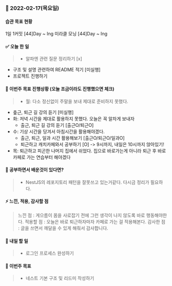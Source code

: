### 📆 2022-02-17(목요일)

#### 습관 목표 현황

1일 1커밋 [44]Day ~ Ing
미라클 모닝 [44]Day ~ Ing

#### ✅ 오늘 한 일

> - 알파엔 관련 질문 정리하기 [x]

- 구조 및 설명 관련하여 README 적기 [미실행]
- 프로젝트 진행하기

#### 🐎 이번주 목표 진행상황 (오늘 조금이라도 진행했으면 체크)

> - 월: 다소 정신없이 주말을 보내 제대로 준비하지 못했다.

- 춮근, 퇴근 길 강의 듣기 [미실행]
- 화: 저녁 시간을 제대로 활용하지 못했다. 오늘은 꼭 알차게 보내자
  - 출근, 퇴근 길 강의 듣기 [출근O/퇴근O]
- 수: 기상 시간을 당겨서 아침시간을 활용해야겠다.
  - 출근, 퇴근, 일과 시간 활용해보기 [출근O/퇴근O/일과O]
  - 퇴근하고 캐치카페와서 공부하기 [O] -> 9시까지, 내일은 10시까지 앉아있기!
- 목: 퇴근하고 피곤한 나머지 집에서 쉬었다. 집으로 바로가는게 아니라 퇴근 후 바로 카페로 가는 연습부터 해야겠다

#### 🤔 공부하면서 배운것이 있다면?

> - NestJS의 레포지토리 패턴을 잘못쓰고 있는거같다. 다시금 정리가 필요하다.

#### ⚡ 느낀, 적용, 감사할 점

> 느낀 점 : 게으름이 몸을 사로잡기 전에 그런 생각이 나지 않도록 바로 행동해야한다.
> 적용할 점 : 오늘은 바로 퇴근하자마자 카페로 가는 걸 적용해본다.
> 감사한 점 : 글을 쓰면서 깨달을 수 있게 해줘서 감사합니다.

#### 🚀 내일 할 일

> - 로그인 프로세스 완성하기

#### 🎯 이번주 목표

> - 네스트 기본 구조 및 리드미 작성하기
